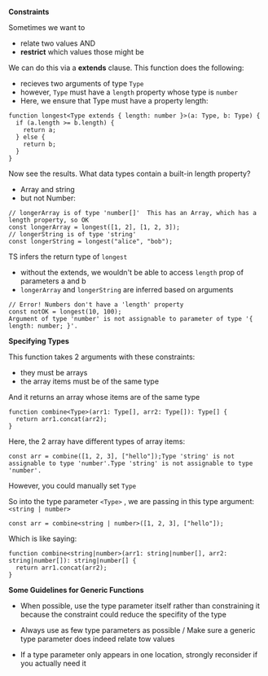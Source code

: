 **Constraints**

Sometimes we want to 

- relate two values AND
- **restrict** which values those might be

We can do this via a **extends** clause.  This function does the following: 

- recieves two arguments of type `Type`
- however, `Type` must have a `length` property whose type is `number`
- Here, we ensure that Type must have a property length:

```tsx
function longest<Type extends { length: number }>(a: Type, b: Type) {
  if (a.length >= b.length) {
    return a;
  } else {
    return b;
  }
}
```

Now see the results.  What data types contain a built-in length property?

- Array and string
- but not Number: 

```
// longerArray is of type 'number[]'  This has an Array, which has a length property, so OK
const longerArray = longest([1, 2], [1, 2, 3]);
// longerString is of type 'string'
const longerString = longest("alice", "bob");
```

TS infers the return type of `longest`

- without the extends, we wouldn't be able to access `length` prop of parameters a and b
- `longerArray` and `longerString` are inferred based on arguments

```
// Error! Numbers don't have a 'length' property
const notOK = longest(10, 100);
Argument of type 'number' is not assignable to parameter of type '{ length: number; }'.
```

**Specifying Types**

This function takes 2 arguments with these constraints: 

- they must be arrays
- the array items must be of the same type

And it returns an array whose items are of the same type

```tsx
function combine<Type>(arr1: Type[], arr2: Type[]): Type[] {
  return arr1.concat(arr2);
}
```

Here, the 2 array have different types of array items:

```
const arr = combine([1, 2, 3], ["hello"]);Type 'string' is not assignable to type 'number'.Type 'string' is not assignable to type 'number'.
```

However, you could manually set  `Type`  

So into the type parameter  `<Type>`  , we are passing in this type argument: `<string | number>`   

```
const arr = combine<string | number>([1, 2, 3], ["hello"]);
```

Which is like saying: 

```tsx
function combine<string|number>(arr1: string|number[], arr2: string|number[]): string|number[] {
  return arr1.concat(arr2);
}
```

**Some Guidelines for Generic Functions**

- When possible, use the type parameter itself rather than constraining it because the constraint could reduce the specifity of the type

- Always use as few type parameters as possible / Make sure a generic type parameter does indeed relate tow values

- If a type parameter only appears in one location, strongly reconsider if you actually need it

  